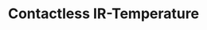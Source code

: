---
title: Contactless IR-Temperature
type: sensor
desc: Sensor for contactless infra red temperature measurements. 
color: "#80C2D9"
tags:
    - City
---